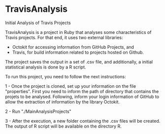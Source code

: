 # TravisAnalysis

Initial Analysis of Travis Projects

TravisAnalysis is a project in Ruby that analyses some characteristics of Travis projects. For that end, it uses two external libraries: 
 - Octokit for accessing information from GitHub Projects, and
 - Travis, for build information related to projects hosted on Github.

The project saves the output in a set of .csv file, and additionally, a initial statistical analysis is done by a R script.

To run this project, you need to follow the next instructions: 

1 - Once the project is cloned, set up your information on the file "properties". First you need to inform the path of directory that contains the projets to be analysed. Following, inform your login information of GitHub to allow the extraction of information by the library Octokit.

2 - Run "./MainAnalysisProjects"

3 - After the execution, a new folder containing the .csv files will be created. The output of R script will be available on the directory R.

